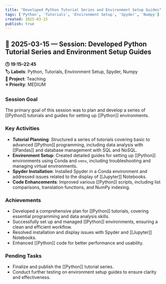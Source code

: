 ```yaml
---
title: "Developed Python Tutorial Series and Environment Setup Guides"
tags: ['Python', 'Tutorials', 'Environment Setup', 'Spyder', 'Numpy']
created: 2025-03-15
publish: true
---
```


## 📅 2025-03-15 — Session: Developed Python Tutorial Series and Environment Setup Guides

**🕒 19:15–22:45**  
**🏷️ Labels**: Python, Tutorials, Environment Setup, Spyder, Numpy  
**📂 Project**: Teaching  
**⭐ Priority**: MEDIUM  


### Session Goal
The primary goal of this session was to plan and develop a series of [[Python]] tutorials and guides for setting up [[Python]] environments.

### Key Activities
- **Tutorial Planning**: Structured a series of tutorials covering basic to advanced [[Python]] programming, including data analysis with [[Pandas]] and database management with SQL and NoSQL.
- **Environment Setup**: Created detailed guides for setting up [[Python]] environments using Conda and `venv`, including troubleshooting and managing virtual environments.
- **Spyder Installation**: Installed Spyder in a Conda environment and addressed issues related to the display of [[Jupyter]] Notebooks.
- **Code Enhancements**: Improved various [[Python]] scripts, including list comparisons, translation functions, and NumPy indexing.

### Achievements
- Developed a comprehensive plan for [[Python]] tutorials, covering essential programming and data analysis skills.
- Successfully set up and managed [[Python]] environments, ensuring a clean and efficient workflow.
- Resolved installation and display issues with Spyder and [[Jupyter]] Notebooks.
- Enhanced [[Python]] code for better performance and usability.

### Pending Tasks
- Finalize and publish the [[Python]] tutorial series.
- Conduct further testing on environment setup guides to ensure clarity and effectiveness.
